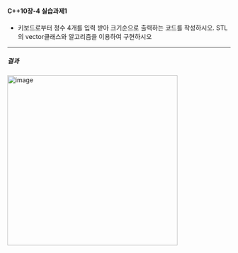 #### C++10장-4 실습과제1
  * 키보드로부터 정수 4개를 입력 받아 크기순으로 출력하는 코드를 작성하시오. STL의 vector클래스와 알고리즘을 이용하여 구현하시오

---
##### 결과
<img width="384" alt="image" src="https://github.com/user-attachments/assets/3afad025-de09-433d-af65-0ef87d44304b">
